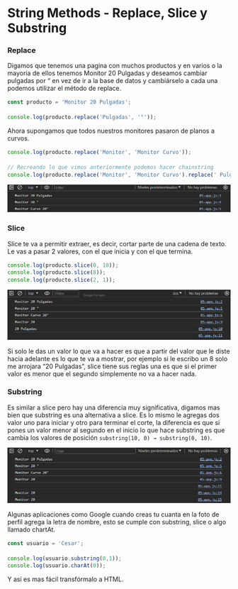# String Methods - Replace, Slice y Substring

### Replace

Digamos que tenemos una pagina con muchos productos y en varios o la mayoría de ellos tenemos Monitor 20 Pulgadas y deseamos cambiar pulgadas por “ en vez de ir a la base de datos y cambiárselo a cada una podemos utilizar el método de replace.

```jsx
const producto = 'Monitor 20 Pulgadas';

console.log(producto.replace('Pulgadas', '"'));
```

Ahora supongamos que todos nuestros monitores pasaron de planos a curvos.

```jsx
console.log(producto.replace('Monitor', 'Monitor Curvo'));

// Recreando lo que vimos anteriormente podemos hacer chainstring
console.log(producto.replace('Monitor', 'Monitor Curvo').replace(' Pulgadas', '"'));
```

![strings](../../img/strings(6).png)

### Slice

Slice te va a permitir extraer, es decir, cortar parte de  una cadena de texto. Le vas a pasar 2 valores, con el que inicia y con el que termina.

```jsx
console.log(producto.slice(0, 10));
console.log(producto.slice(8));
console.log(producto.slice(2, 1));
```

![strings](../../img/strings(7).png)

Si solo le das un valor lo que va a hacer es que a partir del valor que le diste hacia adelante es lo que te va a mostrar, por ejemplo si le escribo un 8 solo me arrojara “20 Pulgadas”, slice tiene sus reglas una es que si el primer valor es menor que el segundo simplemente no va a hacer nada.

### Substring

Es similar a slice pero hay una diferencia muy significativa, digamos mas bien que substring es una alternativa a slice. Es lo mismo le agregas dos valor uno para iniciar y otro para terminar el corte, la diferencia es que si pones un valor menor al segundo en el inicio lo que hace substring es que cambia los valores de posición `substring(10, 0) → substring(0, 10)`.

![strings](../../img/strings(8).png)

Algunas aplicaciones como Google cuando creas tu cuanta en la foto de perfil agrega la letra de nombre, esto se cumple con substring, slice o algo llamado chartAt.

```jsx
const usuario = 'Cesar';

console.log(usuario.substring(0,1));
console.log(usuario.charAt(0));
```

Y así es mas fácil transfórmalo a HTML.